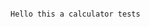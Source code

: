                                                                                                                  Hello this a calculator tests 
